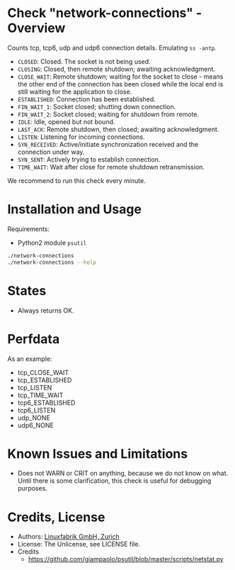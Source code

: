 # Check "network-connections" - Overview

Counts tcp, tcp6, udp and udp6 connection details. Emulating `ss -antp`.

* `CLOSED`: Closed. The socket is not being used.
* `CLOSING`: Closed, then remote shutdown; awaiting acknowledgment.
* `CLOSE_WAIT`: Remote shutdown; waiting for the socket to close - means the other end of the connection has been closed while the local end is still waiting for the application to close.
* `ESTABLISHED`: Connection has been established.
* `FIN_WAIT_1`: Socket closed; shutting down connection.
* `FIN_WAIT_2`: Socket closed; waiting for shutdown from remote.
* `IDLE`: Idle, opened but not bound.
* `LAST_ACK`: Remote shutdown, then closed; awaiting acknowledgment.
* `LISTEN`: Listening for incoming connections.
* `SYN_RECEIVED`: Active/initiate synchronization received and the connection under way.
* `SYN_SENT`: Actively trying to establish connection.
* `TIME_WAIT`: Wait after close for remote shutdown retransmission.

We recommend to run this check every minute.


# Installation and Usage

Requirements:
* Python2 module `psutil`

```bash
./network-connections
./network-connections --help
```


# States

* Always returns OK.


# Perfdata

As an example:

* tcp_CLOSE_WAIT
* tcp_ESTABLISHED
* tcp_LISTEN
* tcp_TIME_WAIT
* tcp6_ESTABLISHED
* tcp6_LISTEN
* udp_NONE
* udp6_NONE


# Known Issues and Limitations

* Does not WARN or CRIT on anything, because we do not know on what. Until there is some clarification, this check is useful for debugging purposes.


# Credits, License

* Authors: [Linuxfabrik GmbH, Zurich](https://www.linuxfabrik.ch)
* License: The Unlicense, see LICENSE file.
* Credits
  - https://github.com/giampaolo/psutil/blob/master/scripts/netstat.py
